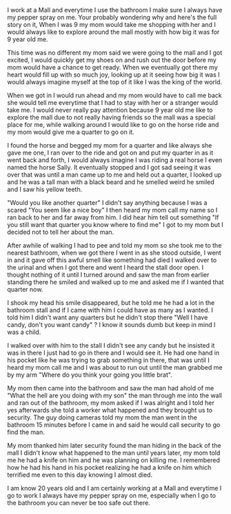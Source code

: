 I work at a Mall and everytime I use the bathroom I make sure I always have my pepper spray on me. Your probably wondering why and here's the full story on it, When I was 9 my mom would take me shopping with her and I would always like to explore around the mall mostly with how big it was for 9 year old me.

This time was no different my mom said we were going to the mall and I got excited, I would quickly get my shoes on and rush out the door before my mom would have a chance to get ready. When we eventually got there my heart would fill up with so much joy, looking up at it seeing how big it was I would always imagine myself at the top of it like I was the king of the world. 

When we got in I would run ahead and my mom would have to call me back she would tell me everytime that I had to stay with her or a stranger would take me. I would never really pay attention because 9 year old me like to explore the mall due to not really having friends so the mall was a special place for me, while walking around I would like to go on the horse ride and my mom would give me a quarter to go on it. 

I found the horse and begged my mom for a quarter and like always she gave me one, I ran over to the ride and got on and put my quarter in as it went back and forth, I would always imagine I was riding a real horse I even named the horse Sally. It eventually stopped and I got sad seeing it was over that was until a man came up to me and held out a quarter, I looked up and he was a tall man with a black beard and he smelled weird he smiled and I saw his yellow teeth.

"Would you like another quarter" I didn't say anything because I was a scared "You seem like a nice boy" I then heard my mom call my name so I ran back to her and far away from him. I did hear him tell out something "If you still want that quarter you know where to find me" I got to my mom but I decided not to tell her about the man.

After awhile of walking I had to pee and told my mom so she took me to the nearest bathroom, when we got there I went in as she stood outside, I went in and it gave off this awful smell like something had died I walked over to the urinal and when I got there and went I heard the stall door open. I thought nothing of it until I turned around and saw the man from earlier standing there he smiled and walked up to me and asked me if I wanted that quarter now.

I shook my head his smile disappeared, but he told me he had a lot in the bathroom stall and if I came with him I could have as many as I wanted. I told him I didn't want any quarters but he didn't stop there "Well I have candy, don't you want candy" ? I know it sounds dumb but keep in mind I was a child.

I walked over with him to the stall I didn't see any candy but he insisted it was in there I just had to go in there and I would see it. He had one hand in his pocket like he was trying to grab something in there, that was until I heard my mom call me and I was about to run out until the man grabbed me by my arm "Where do you think your going you little brat".

My mom then came into the bathroom and saw the man had ahold of me "What the hell are you doing with my son" the man through me into the wall and ran out of the bathroom, my mom asked if I was alright and I told her yes afterwards she told a worker what happened and they brought us to security. The guy doing cameras told my mom the man went in the bathroom 15 minutes before I came in and said he would call security to go find the man.

My mom thanked him later security found the man hiding in the back of the mall I didn't know what happened to the man until years later, my mom told me he had a knife on him and he was planning on killing me. I remembered how he had his hand in his pocket realizing he had a knife on him which terrified me even to this day knowing I almost died.

I am know 20 years old and I am certainly working at a Mall and everytime I go to work I always have my pepper spray on me, especially when I go to the bathroom you can never be too safe out there.